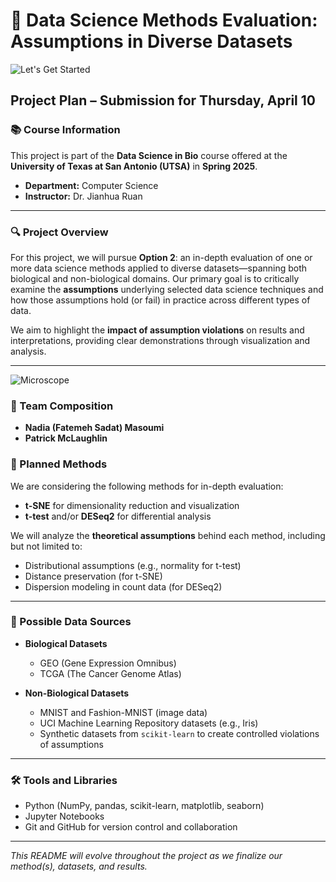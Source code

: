 # 🧬 Data Science Methods Evaluation: Assumptions in Diverse Datasets

![Let's Get Started](https://tenor.com/view/despicable-me-minions-lets-get-started-happy-excited-gif-4767352)

## Project Plan – Submission for Thursday, April 10

### 📚 Course Information

This project is part of the **Data Science in Bio** course offered at the **University of Texas at San Antonio (UTSA)** in **Spring 2025**.  
- **Department:** Computer Science  
- **Instructor:** Dr. Jianhua Ruan  

---

### 🔍 Project Overview

For this project, we will pursue **Option 2**: an in-depth evaluation of one or more data science methods applied to diverse datasets—spanning both biological and non-biological domains. Our primary goal is to critically examine the **assumptions** underlying selected data science techniques and how those assumptions hold (or fail) in practice across different types of data.

We aim to highlight the **impact of assumption violations** on results and interpretations, providing clear demonstrations through visualization and analysis.

---

![Microscope](https://img.icons8.com/color/96/000000/microscope.png)

### 👥 Team Composition

- **Nadia (Fatemeh Sadat) Masoumi**
- **Patrick McLaughlin**

### 🧪 Planned Methods

We are considering the following methods for in-depth evaluation:

- **t-SNE** for dimensionality reduction and visualization  
- **t-test** and/or **DESeq2** for differential analysis

We will analyze the **theoretical assumptions** behind each method, including but not limited to:

- Distributional assumptions (e.g., normality for t-test)
- Distance preservation (for t-SNE)
- Dispersion modeling in count data (for DESeq2)

---

### 📁 Possible Data Sources

- **Biological Datasets**
  - GEO (Gene Expression Omnibus)
  - TCGA (The Cancer Genome Atlas)

- **Non-Biological Datasets**
  - MNIST and Fashion-MNIST (image data)
  - UCI Machine Learning Repository datasets (e.g., Iris)
  - Synthetic datasets from `scikit-learn` to create controlled violations of assumptions

---



### 🛠️ Tools and Libraries

- Python (NumPy, pandas, scikit-learn, matplotlib, seaborn)
- Jupyter Notebooks
- Git and GitHub for version control and collaboration

---

_This README will evolve throughout the project as we finalize our method(s), datasets, and results._


